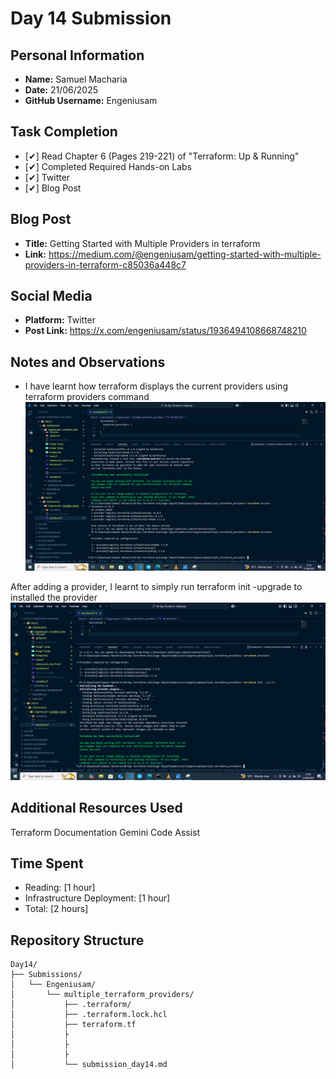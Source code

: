 # Day 14 Submission

## Personal Information
- **Name:** Samuel Macharia
- **Date:** 21/06/2025
- **GitHub Username:** Engeniusam

## Task Completion
- [✔] Read Chapter 6 (Pages 219-221) of "Terraform: Up & Running"
- [✔] Completed Required Hands-on Labs
- [✔] Twitter
- [✔] Blog Post

## Blog Post
- **Title:** Getting Started with Multiple Providers in terraform
- **Link:** https://medium.com/@engeniusam/getting-started-with-multiple-providers-in-terraform-c85036a448c7



## Social Media
- **Platform:** Twitter
- **Post Link:** https://x.com/engeniusam/status/1936494108668748210

## Notes and Observations
- I have learnt how terraform displays the current providers using terraform providers command
![alt text](<Screenshot (1424).png>)

After adding a provider, I learnt to simply run terraform init -upgrade to installed the provider
![alt text](<Screenshot (1425).png>)

## Additional Resources Used

Terraform Documentation
Gemini Code Assist
## Time Spent
- Reading: [1 hour]
- Infrastructure Deployment: [1 hour]
- Total: [2 hours]

## Repository Structure
```
Day14/
├── Submissions/
│   └── Engeniusam/
│       └── multiple_terraform_providers/
│           ├── .terraform/
│           ├── .terraform.lock.hcl
│           ├── terraform.tf
│           ├
│           ├
│           ├
│           └── submission_day14.md

```



